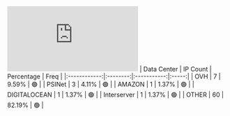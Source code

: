 ![Diagramm](https://github.com/obajay/StateSync-snapshots/blob/main/Projects/Sge/1/README.md)
| Data Center | IP Count | Percentage | Freq |
|:------------:|:--------:|:-----------:|:-----:|
| OVH | 7 | 9.59% | 🟢 |
| PSINet | 3 | 4.11% | 🟢 |
| AMAZON | 1 | 1.37% | 🟢 |
| DIGITALOCEAN | 1 | 1.37% | 🟢 |
| Interserver | 1 | 1.37% | 🟢 |
| OTHER | 60 | 82.19% | 🟢 |